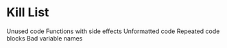 Kill List
=========

 Unused code
 Functions with side effects
 Unformatted code
 Repeated code blocks
 Bad variable names
		    
